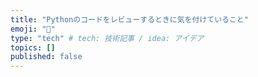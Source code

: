 ```yaml
---
title: "Pythonのコードをレビューするときに気を付けていること"
emoji: "🐡"
type: "tech" # tech: 技術記事 / idea: アイデア
topics: []
published: false
---
```

